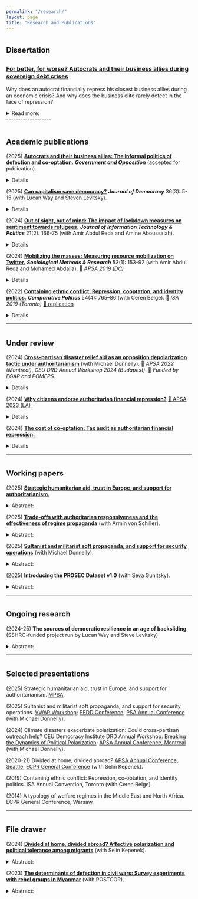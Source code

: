```yaml
---
permalink: "/research/"
layout: page
title: "Research and Publications"
---
```


# <span style="font-size: 20px; ">Dissertation</span>
## <span style="font-size: 16px; "> [For better, for worse? Autocrats and their business allies during sovereign debt crises](https://tspace.library.utoronto.ca/handle/1807/140563) </span>

Why does an autocrat financially repress his closest business allies during an economic crisis? And why does the business elite rarely defect in the face of repression?

<details> <summary>Read more:</summary>
On the one hand, the financial extortion of the wealthy businesspeople may provide a quick windfall for the regime to survive through a prolonged fiscal crisis. Indeed, the financial shakedown of businesses during economic downturns is quite common across different types of autocratic regimes. However, it is also risky: autocrats may damage their reputation in the international markets with coercive acts like expropriations. Violent repression of political insiders may also trigger collective elite dissent against the regime. Endowed with structural and disruptive power, the business elite may defect from the regime by mobilizing protests and funding the opposition. And yet, despite these inherent risks, dictators choose to financially extort or purge their business allies during economic crises. One might expect dictator’s business allies to defect from the regime in the face of financial repression. However, on average, they do not. The available data suggest that business opposition to autocratic regimes is a rare event. Why?

<p>
In my dissertation, I argue that autocrats can financially coerce their business allies during sovereign debt crises with little political cost. They do so by relying on less intensive coercive tactics like tax audits. The co-opted business elite also presents a politically expedient target for repression. First, they can be incorporated into the support coalition in exchange for material benefits without institutional power-sharing concessions. That is why they are relatively easy targets for coercion and less likely to defect from the regime during major crises. Second, due to cronyism and corruption, they lack public support, and the dictator can easily mobilize public opinion to justify their repression and frame it as a crackdown on corruption. In other words, co-optation is a poisonous pill for businesses. The politically connected business elite become punching bags for the dictator during major crises without a credible threat of defection. Once co-opted, the cards get stacked against them, despite their structural power.
</p>
</details>
-------------------

# <span style="font-size: 20px; ">Academic publications</span>

(2025) **[Autocrats and their business allies: The informal politics of defection and co-optation.](https://www.researchgate.net/publication/392093208_Autocrats_and_their_business_allies_The_informal_politics_of_defection_and_co-optation.)** ***Government and Opposition*** (accepted for publication).<details> Why do business allies (not) defect from authoritarian regimes? An emerging scholarship shows that connected businesses face high political risk, and the autocrat can shake down his business allies during economic crises. And yet, despite their disruptive power, the business elite rarely switches to opposition. I argue that this unexpected loyalty does not always stem from credible power-sharing. The more material quid pro quo the business elite engages with the dictator, the less they can credibly threaten him with defection. I present a bargaining game between the dictator and his business allies and test it using a country- year-level dataset of 76 countries for 1992-2019. The results indicate that higher degrees of patrimonial co-optation lower the risk of business opposition. This effect is partly mediated through the government’s control over the media landscape. These findings suggest that even informal, non-institutional tools of co-optation can effectively deter defection. </details>

(2025) **[Can capitalism save democracy?](https://muse.jhu.edu/pub/1/article/964562)** ***Journal of Democracy*** 36(3): 5-15 (with Lucan Way and Steven Levitsky).<details> While capitalism today is widely seen as a threat to democracy, the free market plays a central role in fostering pluralism. A strong and autonomous private sector is critical to the creation of a robust opposition and an independent civil society that are central to democratic resilience. At the same time, even rich and powerful private sectors in high-income countries may be vulnerable to government pressure with regulatory coercion—a fact that makes these countries potentially susceptible to democratic backsliding. Indeed, state capture of business—to a greater degree than business capture of the state— represents the most direct threat to democratic survival.
</details>

(2024) **[Out of sight, out of mind: The impact of lockdown measures on sentiment towards refugees.](https://www.tandfonline.com/doi/full/10.1080/19331681.2023.2183301#:~:text=The%20findings%20suggest%20that%20the,in%20response%20to%20the%20pandemic.)** ***Journal of Information Technology & Politics*** 21(2): 166-75 (with Amir Abdul Reda and Amine Aboussalah).<details> How did COVID-19 related movement restrictions impact sentiment toward refugees? Existing theories offer conflicting answers. On the one hand, contact theories suggest that movement restrictions might reduce casual interactions with refugees, leading to less negative sentiments. On the other hand, integrated threat theories suggest refugees may be perceived as a security threat and blamed for these movement restrictions in the first place. To gauge the effect of movement restrictions, we investigate the effect of physical isolation on sentiments toward refugees in Turkey by using a novel dataset. We use Google Mobility Reports’ measurements of movement and our measures of sentiments toward refugees using refugee-related tweets from Turkey. Statistical analysis shows that xenophobic sentiment generally decreased during the pandemic. Our study shows that different types of reduced mobility correlate with increased sympathy toward refugees: the more people stay at home, the more positive sentiments toward refugees they exhibit on Twitter. We conclude by proposing two possible causal mechanisms for these findings. The findings suggest that the absence of casual contact with refugees may yield less negative sentiment, and/or that a rally around the flag mechanism yields unprecedented levels of social solidarity in response to the pandemic.
</details>

(2024) **[Mobilizing the masses: Measuring resource mobilization on Twitter.](https://journals.sagepub.com/doi/10.1177/0049124120986197)** ***Sociological Methods & Research*** 53(1): 153-92 (with Amir Abdul Reda and Mohamed Abdalla). 🎤 *APSA 2019 (DC)* <details> How can we measure the resource mobilization (RM) efforts of social movements on Twitter? In this article, we create the first-ever measure of social movements’ RM efforts on a social media platform. To this aim, we create a four-conditional lexicon that can parse through tweets and identify those concerned with RM. We also create a simple RM score that can be plotted in a time series format to track the RM efforts of social movements in real-time. We use our tools with millions of tweets from the United States streamed between November 28, 2018, and February 11, 2019, to demonstrate how our measure can help us estimate the saliency and persistency of social movements’ RM efforts. We find that our measure captures RM by successfully cross-checking the variation of this score against protest events in the United States during the same time frame. Finally, we illustrate the descriptive and qualitative utility of our tools for understanding social movements by running conventional topic modeling algorithms on the tweets that were used to compute the RM score and point at specific avenues for theory building and testing. </details>

(2022) **[Containing ethnic conflict: Repression, cooptation, and identity politics.](https://www-ingentaconnect-com.myaccess.library.utoronto.ca/content/cuny/cp/2022/00000054/00000004/art00009;jsessionid=2tmvwvakp99lp.x-ic-live-01)** ***Comparative Politics*** 54(4): 765–86 (with Ceren Belge). 🎤 *ISA 2019 (Toronto)* [📂 replication](https://github.com/semuhi/cp-ethnic-conflict)
<details> Why do states target some civilians with collective punishment while coopting others with material goods during an ethnic civil war? This article examines how the Turkish government calibrated its repression and cooptation policies towards the Kurdish population during the counterinsurgency of the 1990s. In contrast to the situational conflict dynamics emphasized by the civil war literature, we explain the distribution of cooptation and repression with the state's identity policy: government policies were more punitive in areas that displayed strong Kurdish linguistic/political identity, or high tribal concentration, while they were more cooptative where the government had fostered a Sunni-Muslim Kurdish identity. The study is based on a novel dataset that includes information about displacement, tribal concentration, and violent events from archival sources. </details>

-------------------

# <span style="font-size: 20px; ">Under review</span>

(2024) **[Cross-partisan disaster relief aid as an opposition depolarization tactic under
authoritarianism](https://www.researchgate.net/publication/392093494_Climate_disasters_and_polarization_under_authoritarianism_Could_cross-partisan_outreach_help)** (with Michael Donnelly). 🎤 *APSA 2022 (Montreal)*, *CEU DRD Annual Workshop 2024 (Budapest)*. 🧾 *Funded by EGAP and POMEPS.* <details> Can opposition parties help depolarize with cross-partisan post-disaster solidarity under authoritarian regimes? The increasingly frequent climate disasters like wildfires and floods may exacerbate polarization through a partisan distribution of resources, and autocrats may take advantage of these disasters to consolidate their support base and discredit the opposition. In response, opposition parties may deploy cross-partisan disaster relief aid as a depolarization strategy. We test the effectiveness of such relief aid by Turkey's main opposition, using a well-powered in-person survey experiment. Turkey, an electoral autocracy with intense polarization, government propaganda, and ethnic conflict, presents a hard test case. Our findings reveal that costly public acts may increase political tolerance toward the opposition, despite government propaganda. However, it backfires in terms of affective polarization, leading to perceptions of hypocrisy not just among pro-government voters but also among ethnic minorities in opposition. These results suggest that conventional depolarization tools may have unintended and divergent consequences, with significant implications for opposition strategies against autocrats. </details>

(2024) **[Why citizens endorse authoritarian financial repression?](https://osf.io/zqcyt)** [🎤 APSA 2023 (LA)](https://connect.apsanet.org/apsa2023/)<details> Why do citizens endorse financial repression in autocracies? An autocrat may financially squeeze the business community, especially during economic downturns. However, such extraordinary taxation may lack broad public support and trigger backlash. I designed novel visual conjoints using AI-generated LinkedIn profiles of businesspeople and measured public support for their repression in Turkey, varying cues of co-optation, and firm’s characteristics. The results indicate that people are more likely to condone the extra-taxation of co-opted business elite perceived as rent seekers responsible for the crisis, suggesting that an autocrat’s business allies may be politically expedient targets. I then discuss the findings’ external validity with illustrative cases from different types of autocratic regimes. This article contributes to growing scholarships on public support for taxing the rich, authoritarian repression, and the cost of political-connectedness.</details>

(2024) **[The cost of co-optation: Tax audit as authoritarian financial repression.](https://www.researchgate.net/publication/392093558_The_Cost_of_Co-optation_Tax_Audit_as_Authoritarian_Financial_Repression)** <details> Why do autocrats financially repress some businesses during debt crises? While the financial extortion of businesses may return quick rents during fiscal downturns, such coercion in the middle of a crisis may also backfire. Therefore, the regime would strategically calibrate the target and the tool of coercion. I argue that autocrats’ business allies present a politically expedient target during such crises. To that aim, autocrats deploy tax audits against these companies as a technical tool of financial repression. I test these ideas using firm-level data from over 32000 companies in 40 electoral autocracies. The findings show that co-opted firms that have secured a public contract or import permits are more likely and more frequently to be inspected by the tax authorities, especially during debt crises. The results have significant implications for understanding the cost of political-connectedness under autocratic regimes. </details>

-------------------

# <span style="font-size: 20px; ">Working papers</span>

(2025) **[Strategic humanitarian aid, trust in Europe, and support for authoritarianism.](https://www.researchgate.net/publication/392094022_Public_Support_for_Strategically_Distributed_Foreign_Aid)**
<details> <summary>Abstract:</summary> How does international assistance impact public attitudes towards donors in the recipient country when tied to strategic interests? European leaders highlight more and more the strategic and transactional nature of international assistance. Yet, we still do not know much about how such shifts in framing of international assistance are perceived by the recipient public, especially in contexts with prevalent anti-Western attitudes and propaganda that dismisses aid as hypocritical and disingenuous. I conducted an online survey experiment in Turkey to assess the attitudinal and quasi-behavioral effects of different types of international assistance post-disaster -- conditional, unconditional, and strategic -- and whether they help sway public attitudes in the face of authoritarian propaganda. Contrary to my expectations, strategic aid decreased trust in the government as a defender of national interest among conservative, nationalist, and Eurosceptic regime supporters, and also increased trust in European organizations. It did so partly by mitigating conspiracism and evoking positive emotions among pro-government voters whose views are hard to change. However, this comes at a cost: increased trade skepticism and less engagement with foreign media outlets among regime opponents. The findings have significant implications for international assistance strategies for increasing European soft power and their unintended consequences. </details>

(2025) **[Trade-offs with authoritarian responsiveness and the effectiveness of regime propaganda](https://www.researchgate.net/publication/393324477_Trade-offs_with_Authoritarian_Responsiveness_and_the_Effectiveness_of_Regime_Propaganda)** (with Armin von Schiller). 
<details> <summary>Abstract:</summary> How do autocrats ensure loyalty of their support groups through thick and thin? Autocratic regimes are more resilient to economic and political crises than initially assumed. Citizens sometimes offer support to dictators regardless of circumstances. We conducted a well-powered online survey experiment (N=4600) in Turkey and measured attitudes and quasi-behavioral outcomes regarding different types of normative support for authoritarianism following treatments related to CIMER -- an electronic portal that allows citizens to submit petitions/complaints, drop messages for the president, and suggest policies and programs. We hypothesize that such participatory institutions are more than just devices of social delivery; instead, they also serve as political technologies that make people invested in the regime by increasing their trust in autocratic institutions and driving normative support. But it comes at a cost for the regime: perceived popularity of the leader declines in the eyes of their support group. The findings contribute to our understanding of instrumental and diffuse support for regime types, and the trade-offs with autocratic propaganda.</details>
  
(2025) **[Sultanist and militarist soft propaganda, and support for security operations](https://www.researchgate.net/publication/392093393_Sultanist_and_Militarist_Soft_Propaganda_and_Support_for_Security_Operations)** (with Michael Donnelly). 
<details> <summary>Abstract:</summary> How does autocratic soft propaganda impact support for security operations at home and abroad? Autocratic regimes allocate significant resources for TV series and movies to manufacture public support and boost nationalism. Despite the growing scholarship, we still do not know enough to what extent different types of soft propaganda effectively generate support for military operations. To that aim, we conducted a pre-registered in-person experiment with a representative sample of the Turkish population to measure the varying effects of government-funded militarist and neo-Ottomanist TV series on support for cross-border military operations and domestic police operations. The findings suggest that we should take fiction seriously – neo-Ottomanist TV series significantly increase support for scaling up security operations abroad among religious pro-regime voters, while militarist scripts drive similar attitudes with nationalists. Both scripts fuel anti-Israel sentiments among government supporters. The results show that autocrats cater soft propaganda to different ideological groups within their support base and to varying degrees of effectiveness.</details>

(2025) **Introducing the PROSEC Dataset v1.0** (with Seva Gunitsky).
<details> <summary>Abstract:</summary> The prosecution of former leaders by their own states has become a surprisingly common democratic practice. Despite its prevalence, the scant literature on the subject has remained entirely qualitative and anecdotal. This research note presents the first comprehensive dataset of democratic leader prosecutions since 1989. We find that over a quarter of all democratic leaders elected since that period have been prosecuted by their own states, many more than once. Democracies with high levels of political polarization and judicial independence are more likely to initiate prosecutions., though high polarization is also associated with fewer repeated prosecutions. Overall, the results challenge the notion that prosecuting former leaders is a sign of democratic corruption or poor governance. </details>

-------------------

# <span style="font-size: 20px; ">Ongoing research</span>
(2024-25) **The sources of democratic resilience in an age of backsliding** (SSHRC-funded project run by Lucan Way and Steve Levitsky)
<details> <summary>Abstract:</summary> You may find further details on the argument <a href="https://www.journalofdemocracy.org/articles/democracys-surprising-resilience/">here</a>. </details>

-------------------

# <span style="font-size: 20px; ">Selected presentations</span>

(2025) Strategic humanitarian aid, trust in Europe, and support for authoritarianism. [MPSA](https://www.mpsanet.org/conference/). 

(2025) Sultanist and militarist soft propaganda, and support for security operations. [VWAR Workshop](http://authoritarianregimes.net); [PEDD Conference](https://www.wiwi.uni-muenster.de/loep/en/pedd); [PSA Annual Conference](https://www.psa.ac.uk/events/psa-annual-conference) (with Michael Donnelly).

(2024) Climate disasters exacerbate polarization: Could cross-partisan outreach help? [CEU Democracy Institute DRD Annual Workshop: Breaking the Dynamics of Political Polarization](https://democracyinstitute.ceu.edu/projects/politics-polarization); [APSA Annual Conference, Montreal](https://tinyurl.com/yyaeljsh) (with Michael Donnelly).

(2020-21) Divided at home, divided abroad? [APSA Annual Conference, Seattle](https://tinyurl.com/yfudmjpw); [ECPR General Conference](https://ecpr.eu/Events/Event/PaperDetails/57133) (with Selin Kepenek). 

(2019) Containing ethnic conflict: Repression, co‑optation, and identity politics. ISA Annual Convention, Toronto (with Ceren Belge).  

(2014) A typology of welfare regimes in the Middle East and North Africa. ECPR General Conference, Warsaw. 

-------------------

# <span style="font-size: 20px; ">File drawer</span>

(2024) **[Divided at home, divided abroad? Affective polarization and political tolerance among migrants](https://www.researchgate.net/publication/354914015_Divided_at_Home_Divided_Abroad)** (with Selin Kepenek). 
<details> <summary>Abstract:</summary> How does polarization at home shape social network formation and political tolerance among immigrants? The existing scholarship suggests that networks with co-nationals in the country of destination can potentially provide a ‘haven’ for newcomers and facilitate their search for jobs, accommodation, and social connections. However, the impact of polarization in the home country on these everyday interactions between immigrants is understudied. We conducted two survey experiments in Turkey using a novel visual treatment of fake Facebook profiles, and replicated the designs in Canada. Our results indicate that home country polarization between regime supporters and opponents travels abroad. Under high polarization in the home country, anti-government immigrants are significantly less likely to help and socially engage with government-supporting co-nationals and tolerate political activities in the host country. However, despite high political polarization at home between anti-government groups, this divisiveness disappears abroad, as they are as likely to support, politically tolerate, and socially engage with each other. The findings offer insight into the mechanisms through which polarization at home can diffuse abroad and how contextual factors can mitigate affective polarization. </details>

(2023) **[The determinants of defection in civil wars: Survey experiments with rebel groups in Myanmar](https://osf.io/k9tnr/)** (with POSTCOR). 
<details> <summary>Abstract:</summary> We will conduct list and conjoint experiments through online surveys with active armed group members in Myanmar and the Philippines to better understand rebel retention. We also hope to establish some priors for future experimental research with active rebel group members. To what extent do they strategically misreport? Are they less attentive compared to the general population? Do they differ in terms of their values/attitudes, including trust in institutions, life satisfaction, and attitudes toward democracy? </details>
